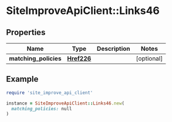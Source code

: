 # SiteImproveApiClient::Links46

## Properties

| Name | Type | Description | Notes |
| ---- | ---- | ----------- | ----- |
| **matching_policies** | [**Href226**](Href226.md) |  | [optional] |

## Example

```ruby
require 'site_improve_api_client'

instance = SiteImproveApiClient::Links46.new(
  matching_policies: null
)
```

